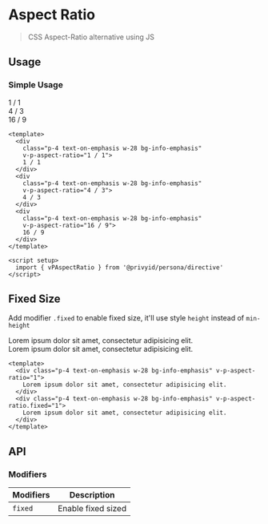<script setup>
  import { vPAspectRatio } from '.'
</script>

# Aspect Ratio
> CSS Aspect-Ratio alternative using JS

## Usage

### Simple Usage

<preview class="items-start space-x-3">
  <div
    class="p-4 text-on-emphasis w-28 bg-info-emphasis"
    v-p-aspect-ratio="1 / 1">
    1 / 1
  </div>
  <div
    class="p-4 text-on-emphasis w-28 bg-info-emphasis"
    v-p-aspect-ratio="4 / 3">
    4 / 3
  </div>
  <div
    class="p-4 text-on-emphasis w-28 bg-info-emphasis"
    v-p-aspect-ratio="16 / 9">
    16 / 9
  </div>
</preview>

```vue
<template>
  <div
    class="p-4 text-on-emphasis w-28 bg-info-emphasis"
    v-p-aspect-ratio="1 / 1">
    1 / 1
  </div>
  <div
    class="p-4 text-on-emphasis w-28 bg-info-emphasis"
    v-p-aspect-ratio="4 / 3">
    4 / 3
  </div>
  <div
    class="p-4 text-on-emphasis w-28 bg-info-emphasis"
    v-p-aspect-ratio="16 / 9">
    16 / 9
  </div>
</template>

<script setup>
  import { vPAspectRatio } from '@privyid/persona/directive'
</script>
```

## Fixed Size

Add modifier `.fixed` to enable fixed size, it'll use style `height` instead of `min-height`

<preview class="space-x-3">
  <div class="p-4 text-on-emphasis w-28 bg-info-emphasis" v-p-aspect-ratio="1">
    Lorem ipsum dolor sit amet, consectetur adipisicing elit.
  </div>
  <div class="p-4 text-on-emphasis w-28 bg-info-emphasis" v-p-aspect-ratio.fixed="1">
    Lorem ipsum dolor sit amet, consectetur adipisicing elit.
  </div>
</preview>

```vue
<template>
  <div class="p-4 text-on-emphasis w-28 bg-info-emphasis" v-p-aspect-ratio="1">
    Lorem ipsum dolor sit amet, consectetur adipisicing elit.
  </div>
  <div class="p-4 text-on-emphasis w-28 bg-info-emphasis" v-p-aspect-ratio.fixed="1">
    Lorem ipsum dolor sit amet, consectetur adipisicing elit.
  </div>
</template>
```

## API

### Modifiers

| Modifiers | Description        |
|-----------|--------------------|
| `fixed`   | Enable fixed sized |
